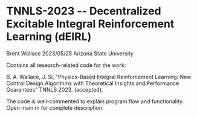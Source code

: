# TNNLS-2023 -- Decentralized Excitable Integral Reinforcement Learning (dEIRL)

Brent Wallace 2023/05/25 Arizona State University

Contains all research-related code for the work:

B. A. Wallace, J. Si, "Physics-Based Integral Reinforcement Learning: New Control Design Algorithms with Theoretical Insights and Performance Guarantees" TNNLS 2023. (accepted).

The code is well-commented to explain program flow and functionality. Open main.m for complete description.
